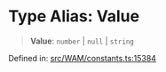 # Type Alias: Value

> **Value**: `number` \| `null` \| `string`

Defined in: [src/WAM/constants.ts:15384](https://github.com/Fokusdotid/Baileys/blob/8399cb6fd4e55090cdf57b06ffaae3e8a88880fe/src/WAM/constants.ts#L15384)
